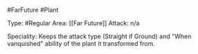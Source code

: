 #FarFuture #Plant 

Type: #Regular 
Area: [[Far Future]]
Attack: n/a

Speciality: Keeps the attack type (Straight if Ground) and "When vanquished" ability of the plant it transformed from.